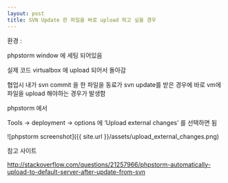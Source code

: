 ```yaml
---
layout: post
title: SVN Update 한 파일을 바로 upload 하고 싶을 경우
---
```


환경 :

phpstorm window 에 세팅 되어있음

실제 코드 virtualbox 에 upload 되어서 돌아감

협업시 내가 svn commit 을 한 파일을 동료가 svn update를 받은 경우에 바로 vm에 파일을 upload 해야하는 경우가 발생함

phpstorm 에서

Tools -> deployment -> options 에 ‘Upload external changes’ 를 선택하면 됨

![phpstorm screenshot]({{ site.url }}/assets/upload_external_changes.png)

참고 사이트

http://stackoverflow.com/questions/21257966/phpstorm-automatically-upload-to-default-server-after-update-from-svn